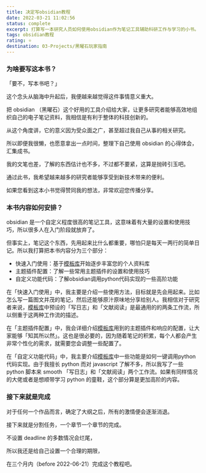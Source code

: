 ```yaml
---
title: 决定写obsidian教程
date: 2022-03-21 11:02:56
status: complete
excerpt: 打算写一本研究人员如何使用obsidian作为笔记工具辅助科研工作与学习的小书。
tags: obsidian教程
rating: ⭐
destination: 03-Projects/黑曜石玩家指南
---
```


### 为啥要写这本书？

「要不，写本书吧？」

这个念头从脑海中升起后，我便越来越觉得这件事情意义重大。

把 obsidian （黑曜石）这个好用的工具介绍给大家，让更多研究者能够高效地组织自己的电子笔记资料，我相信是有利于整体的科技创新的。

从这个角度讲，它的意义因为受众面之广，甚至超过我自己从事的相关研究。

所以即便我很懒，也愿意拿出一点时间，整理下自己使用 obsidian 的心得体会，汇集成书。

我的文笔也差，了解的东西估计也不多，不过都不要紧，这算是抛砖引玉吧。

通过此书，我希望越来越多的研究者能够享受到新技术带来的便利。

如果您看到这本小书觉得赞同我的想法，非常欢迎您传播分享。

### 本书内容如何安排？

obsidian 是一个自定义程度很高的笔记工具，这意味着有大量的设置和使用技巧，所以很多人在入门阶段就放弃了。

但事实上，笔记这个东西，先用起来比什么都重要，哪怕只是每天一两行的简单日记。所以我打算把本书内容分为三个部分：

- 快速入门使用：基于[模板库](https://github.com/sheldonxxd/obsidian_vault_template_for_researcher)开始逐步丰富您的个人资料库
- 主题插件配置：了解一些常用主题插件的设置和使用技巧
- 自定义功能代码：了解obsidian调用python代码实现的一些高阶功能

在「快速入门使用」中，我主要是介绍一些使用方法，目标就是先会用起来。比如怎么写一篇图文并茂的笔记，然后还能够原汁原味地分享给别人。我相信对于研究者来说，[模板库](https://github.com/sheldonxxd/obsidian_vault_template_for_researcher)中预设的「写日志」和「文献阅读」是最通用的的两条工作流，所以侧重于这两种工作流的描述。

在「主题插件配置」中，我会详细介绍[模板库](https://github.com/sheldonxxd/obsidian_vault_template_for_researcher)用到的主题插件和响应的配置，让大家能够「知其所以然」。这也是很必要的，因为随着笔记的积累，每个人都会产生非常个性化的需求，就需要您会调整一些配置了。

在「自定义功能代码」中，我主要介绍[模板库](https://github.com/sheldonxxd/obsidian_vault_template_for_researcher)中一些功能是如何一键调用python代码实现。由于我擅长 python 而对 javascript 了解不多，所以我写了一些 python 脚本来 smooth 「写日志」和「文献阅读」两个工作流。如果有同样情况的大佬或者是想顺带学习 python 的童鞋，这个部分算是更加高阶的内容。


### 接下来就是完成

对于任何一个作品而言，确定了大纲之后，所有的激情便会逐渐消退。

接下来就是分割任务，一个章节一个章节的完成。

不设置 deadline 的多数情况会烂尾，

所以我还是给自己设置一个合理的期限，

在三个月内（before 2022-06-21）完成这个教程吧。
